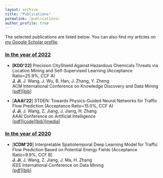 ```yaml
---
layout: archive
title: "Publications"
permalink: /publications/
author_profile: true
---
```



The selected publications are listed below. You can also find my articles on [my Google Scholar profile](https://scholar.google.com/citations?user=OkiBEBgAAAAJ).

### <u>In the year of 2022</u> 

* **[KDD'22]** Precision CityShield Against Hazardous Chemicals Threats via Location Mining and Self-Supervised Learning (Acceptance Ratio=25.9%, CCF A)\
**J. Ji**, J. Wang, J. Wu, B. Han, J. Zhang, Y. Zheng\
ACM International Conference on Knowledge Discovery and Data Mining\
[[pdf](https://dl.acm.org/doi/10.1145/3534678.3539028)][[bib]()]

* [**AAAI'22**] STDEN: Towards Physics-Guided Neural Networks for Traffic Flow Prediction (Acceptance Ratio=15.0%, CCF A)\
**J. Ji**, J. Wang, Z. Jiang, J. Jiang, H. Zhang\
AAAI Conference on Artificial Intelligence\
[[pdf](https://ojs.aaai.org/index.php/AAAI/article/view/20322)][[code](https://github.com/Echo-Ji/STDEN)][[bib]()][[media](https://mp.weixin.qq.com/s/TmZ-J-t3IeyBpNSmysOEHA)]

### <u>In the year of 2020</u> 

* [**ICDM'20**] Interpretable Spatiotemporal Deep Learning Model for Traffic Flow Prediction Based on Potential Energy Fields (Acceptance Ratio=9.9%, CCF B)\
**J. Ji**, J. Wang, Z. Jiang, J. Ma, H. Zhang\
IEEE International Conference on Data Mining\
[[pdf]()][[bib]()]


<!-- {% if author.googlescholar %}
  You can also find my articles on <u><a href="{{author.googlescholar}}">my Google Scholar profile</a>.</u>
{% endif %}

{% include base_path %}

{% for post in site.publications reversed %}
  {% include archive-single.html %}
{% endfor %} -->
